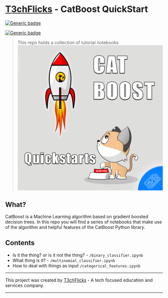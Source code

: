 # [T3chFlicks](https://t3chflicks.org) - CatBoost QuickStart
[![Generic badge](https://img.shields.io/badge/Blog_Post-Github-orange.svg)](./blog_post.md)

[![Generic badge](https://img.shields.io/badge/Blog_Post-Medium-blue.svg)](https://t3chflicks.medium.com/catboost-quickstart-ml-classification-f1d7fb70fea8)

> This repo holds a collection of tutorial notebooks
![](./teaser.png)

## What?
CatBoost is a Machine Learning algorithm based on gradient boosted decision trees. In this repo you will find a series of notebooks that make use of the algorithm and helpful features of the CatBoost Python library.

## Contents
* Is it the thing? or is it not the thing? - `/binary_classifier.ipynb`
* What thing is it? - `/multinomial_classifier.ipynb`
* How to deal with things as input `/categorical_features.ipynb`


---

This project was created by [T3chFlicks](https://t3chflicks.org) - A tech focused education and services company.

---
